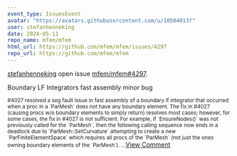 ```yaml
---
event_type: IssuesEvent
avatar: "https://avatars.githubusercontent.com/u/10504013?"
user: stefanhenneking
date: 2024-05-11
repo_name: mfem/mfem
html_url: https://github.com/mfem/mfem/issues/4297
repo_url: https://github.com/mfem/mfem
---
```


<a href='https://github.com/stefanhenneking' target='_blank'>stefanhenneking</a> open issue <a href='https://github.com/mfem/mfem/issues/4297' target='_blank'>mfem/mfem#4297</a>.

<p>Boundary LF Integrators fast assembly minor bug</p><small>#4027 resolved a seg fault issue in fast assembly of a boundary lf integrator that occurred when a proc in a `ParMesh` does not have any boundary element. The fix in #4027 (causing procs w/o boundary elements to simply return) resolves most cases; however, for some cases, the fix in #4027  is not sufficient. For example, if `EnsureNodes()` was not previously called for the `ParMesh`, then the following calling sequence now ends in a deadlock due to `ParMesh::SetCurvature` attempting to create a new  `ParFiniteElementSpace` which requires all procs of the `ParMesh` (not just the ones owning boundary elements of the `ParMesh`)....</small><a href='https://github.com/mfem/mfem/issues/4297' target='_blank'>View Comment</a>